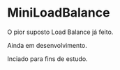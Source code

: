 # MiniLoadBalance
O pior suposto Load Balance já feito.

Ainda em desenvolvimento.

Inciado para fins de estudo.
